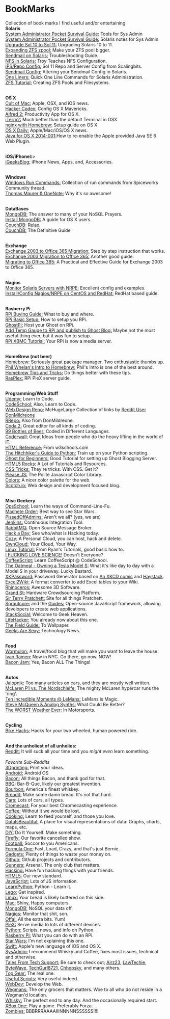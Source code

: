 BookMarks
=========

Collection of book marks I find useful and/or entertaining. 
<br><b>Solaris</b>
<br><a href="http://users.cis.fiu.edu/~tho01/psg/tool.html">System Administrator Pocket Survival Guide:</a> Tools for Sys Admin
<br><a href="http://users.cis.fiu.edu/~tho01/psg/sol.html">System Administrator Pocket Survival Guide:</a> Solaris notes for Sys Admin
<br><a href="http://rainbow.chard.org/2012/01/16/upgrading-solaris-10-to-solaris-11-things-you-should-know/">Upgrade Sol 10 to Sol 11:</a> Upgrading Solaris 10 to 11. 
<br><a href="http://jsosic.wordpress.com/2013/01/01/expanding-zfs-zpool-raid/">Expanding ZFS zpool:</a> Make your ZFS pool bigger. 
<br><a href="http://thegeekdiary.com/the-ultimate-solaris-sendmail-troubleshooting-guide/">Sendmail on Solaris:</a> Troubleshooting Guide.
<br><a href="http://troysunix.blogspot.com/2011/02/configuring-nfs-in-solaris.html">NFS in Solaris:</a> Troy Teaches NFS Configuration.
<br><a href="http://www.scalingbits.com/solaris/ips/configuration">IPS/Repo Config:</a> Sol 11 Repo and Server Config from Scalingbits.
<br><a href="http://docs.oracle.com/cd/E23824_01/html/821-1454/mailadmin-43.html">Sendmail Config:</a> Altering your Sendmail Config in Solaris.
<br><a href="http://muctable.org/?page_id=116">One Liners:</a> Quick One Line Commands for Solaris Administration.
<br><a href="http://thegeekdiary.com/zfs-tutorials-creating-zfs-pools-and-file-systems/">ZFS Tutorial:</a> Creating ZFS Pools and Filesystems. 


<br><b>OS X</b>
<br><a href="http://www.cultofmac.com/">Cult of Mac:</a> Apple, OSX, and iOS news.
<br><a href="http://hackercodex.com/guide/mac-osx-mavericks-10.9-configuration/">Hacker Codex:</a> Config OS X Mavericks.
<br><a href="http://www.alfredapp.com/">Alfred 2:</a> Productivity App for OS X.
<br><a href="http://iterm2.com/index.html">iTerm2:</a> Much better than the default Terminal in OSX
<br><a href="http://paulherron.com/blog/simple_nginx_setup_with_homebrew/">nginx with Homebrew:</a> Setup guide on OS X
<br><a href="http://osxdaily.com/">OS X Daily:</a> Apple/Mac/iOS/OS X news.
<br><a href="http://support.apple.com/kb/HT5559?viewlocale=en_US&locale=en_US">Java for OS X 2014-001:</a>How to re-enable the Apple provided Java SE 6 Web Plugin.


<br><b>iOS/iPhone</b>b>
<br><a href="http://www.igeeksblog.com">iGeeksBlog:</a> iPhone News, Apps, and, Accessories. 


<br><b>Windows</b>
<br><a href="http://community.spiceworks.com/how_to/show/88456-windows-run-commands#comments">Windows Run Commands:</a> Collection of run commands from Spiceworks Community thread. 
<br><a href="http://www.thomasmaurer.ch/2014/02/this-is-why-onenote-is-awesome/">Thomas Maurer & OneNote:</a> Why it's so awesome!


<br><b>DataBases</b>
<br><a href="http://www.mongodb.org/">MongoDB:</a> The answer to many of your NoSQL Prayers. 
<br><a href="http://docs.mongodb.org/manual/tutorial/install-mongodb-on-os-x/">Install MongoDB:</a> A guide for OS X users. 
<br><a href="http://couchdb.apache.org">CouchDB:</a> Relax. 
<br><a href="http://guide.couchdb.org/editions/1/en/index.html">CouchDB:</a> The Definitive Guide


<br><b>Exchange</b>
<br><a href="http://blogs.technet.com/b/canitpro/archive/2013/05/31/step-by-step-migration-of-exchange-2003-server-to-office-365.aspx">Exchange 2003 to Office 365 Migration:</a> Step by step instruction that works. 
<br><a href="http://office365support.ca/exchange-2003-cutover-migration-to-the-new-office-365/">Exchange 2003 Migration to Office 365:</a> Another good guide. 
<br><a href="https://www.simple-talk.com/sysadmin/exchange/migrate-to-office-365/">Migrating to Office 365:</a> A Practical and Effective Guide for Exchange 2003 to Office 365. 


<br><b>Nagios</b>
<br><a href="http://linuxdrops.com/how-to-monitor-remote-solaris-server-using-nagios-nrpe/">Monitor Solaris Servers with NRPE:</a> Excellent config and examples. 
<br><a href="http://sharadchhetri.com/2013/03/02/how-to-install-and-configure-nagios-nrpe-in-centos-and-red-hat/">Install/Config Nagios/NRPE on CentOS and RedHat:</a> RedHat based guide. 


<br><b>Rasberry Pi</b>
<br><a href="http://elinux.org/RPi_Buying_Guide"> RPi Buying Guide:</a> What to buy and where. 
<br><a href="http://elinux.org/RPi_Hardware_Basic_Setup#Typical_Hardware_You_Will_Need"> RPi Basic Setup:</a> How to setup you RPi.
<br><a href="http://ghostpi.org/">GhostPi:</a> Host your Ghost on RPi.
<br><a href="http://kimondo.co.uk/plotting-cpu-temperature-ghost/">Add Temp Gauge to RPi and publish to Ghost Blog:</a> Maybe not the most useful thing ever, but it was fun to setup. 
<br><a href="http://mymediaexperience.com/raspberry-pi-xbmc-with-raspbmc/">RPi XBMC Tutorial:</a> Your RPi is now a media server. 


<br><b>HomeBrew (not beer)</b>
<br><a href="http://brew.sh">Homebrew:</a> Seriously great package manager. Two enthusiastic thumbs up. 
<br><a href="http://www.bigfastblog.com/homebrew-intro-to-the-mac-os-x-package-installer">Phil Whelan's Intro to Homebrew:</a> Phil's Intro is one of the best around. 
<br><a href="https://github.com/Homebrew/homebrew/wiki/Tips-N%27-Tricks">Homebrew Tips and Tricks:</a> Do things better with these tips. 
<br><a href="http://www.rasplex.com/">RasPlex:</a> RPi PleX server guide. 


<br><b>Programming/Web Stuff</b>
<br><a href="https://www.udemy.com/">Udemy:</a> Learn to Code.
<br><a href="https://www.codeschool.com">CodeSchool:</a> Also, Learn to Code.
<br><a href="http://www.webdesignrepo.com/">Web Design Repo:</a> McHugeLarge Collection of links by <a href="http://www.reddit.com/user/DonMildreone">Reddit User DonMildreone</a>
<br><a href="http://www.rrrepo.co/">RRepo:</a> Also from DonMildreone.
<br><a href="https://panic.com/coda/">Coda 2:</a> Great editor for all kinds of coding.
<br><a href="http://www.99-bottles-of-beer.net">99 Bottles of Beer:</a> Coded in Different Languages.
<br><a href="https://coderwall.com/welcome">Coderwall:</a> Great Ideas from people who do the heavy lifting in the world of IT. 
<br><a href="http://www.w3schools.com/tags/default.asp">HTML Reference:</a> From w3schools.com
<br><a href="http://docs.python-guide.org/en/latest/">The Hitchhiker's Guide to Python:</a> Train up on your Python scripting. 
<br><a href="http://ghostforbeginners.com/">Ghost for Beginners:</a> Good Tutorial for setting up Ghost Blogging Server.
<br><a href="http://www.html5rocks.com/en/">HTML5 Rocks:</a> A Lot of Tutorials and Resources. 
<br><a href="http://css-tricks.com/">CSS Tricks:</a> They're tricks. With CSS. Get it?
<br><a href="http://www.checkman.io/please/">Please.JS:</a> The Polite Javascript Color Library.
<br><a href="http://clrs.cc/">Colors:</a> A nicer color palette for the web.
<br><a href="http://scotch.io/">Scotch.io:</a> Web design and development focused blog.


<br><b>Misc Geekery</b>
<br><a href="http://www.opsschool.org/en/latest/">OpsSchool:</a> Learn the ways of Command-Line-Fu.
<br><a href="http://static.nomachetejuggling.com/machete_order.html">Machete Order:</a> Best way to see Star Wars.
<br><a href="http://pissedoffadmins.com">PissedOffAdmins:</a> Aren't we all? (yes, we are)
<br><a href="http://jenkins-ci.org">Jenkins:</a> Continuous Integration Tool. 
<br><a href="http://www.rabbitmq.com/">RabbitMQ:</a> Open Source Message Broker.
<br><a href="http://hackaday.com/">Hack a Day:</a> See who/what is Hacking today. 
<br><a href="http://cozy.io">Cozy:</a> A Personal Cloud, you can host, hack and delete.
<br><a href="http://owncloud.org">OwnCloud:</a> Your Cloud, Your Way.
<br><a href="http://ryanstutorials.net/linuxtutorial/">Linux Tutorial:</a> From Ryan's Tutorials, good basic how to. 
<br><a href="http://www.iflscience.com/">I FUCKING LOVE SCIENCE!</a> Doesn't Everyone?
<br><a href="http://coffeescript.codeschool.com/?utm_source=github&utm_medium=coffeescript_option&utm_campaign=trygit">CoffeeScript:</a> Learn CoffeeScript @ CodeSchool.
<br><a href="http://theoatmeal.com/comics/tesla_model_s">The Oatmeal - Owning a Tesla Model S:</a> What it's like day to day with a Model S in your driveway. Lucky Bastard. 
<br><a href="https://www.xkpasswd.net/c/index.cgi">XKPassword:</a> Password Generator based on <a href="http://xkcd.com/936/">An XKCD comic</a> and <a href="https://www.grc.com/haystack.htm">Haystack</a>.
<br><a href="http://excel2wiki.net">Excel2Wiki:</a> A format converter to add Excel tables to your Wiki.
<br><a href="http://www.rhino3d.com">Rhinoceros:</a> Awesome 3D Software.
<br><a href="https://grandst.com/">Grand St:</a> Hardware Crowdsourcing Platform.
<br><a href="http://www.terrypratchettbooks.com">Sir Terry Pratchett:</a> Site for all things Pratchett.
<br><a href="http://sproutcore.com">Sproutcore:</a> and the <a href="http://guides.sproutcore.com">Guides:</a> Open-source JavaScript framework, allowing developers to create web applications.
<br><a href="http://www.html5rocks.com/en/">StackSocial:</a> Welcome to Geek Heaven.
<br><a href="http://lifehacker.com">LifeHacker:</a> You already now about this one.
<br><a href="http://fieldguide.gizmodo.com/where-to-find-beautiful-wallpapers-for-all-your-devices-1642026249/+ericlimer">The Field Guide:</a> To Wallpaper. 
<br><a href="http://www.geeksaresexy.net">Geeks Are Sexy:</a> Technology News. 


<br><b>Food</b>
<br><a href="http://www.wormulon.net">Wormulon:</a> A travel/food blog that will make you want to leave the house.
<br><a href="http://www.ivanramen.com/">Ivan Ramen:</a> Now in NYC. Go there, go now. NOW!
<br><a href="http://www.spoonforkbacon.com/2011/09/boozy-bacon-jam/">Bacon Jam:</a> Yes, Bacon ALL The Things!


<br><b>Autos</b>
<br><a href="http://jalopnik.com/">Jalopnik:</a> Too many articles on cars, and they are mostly well written. 
<br><a href="https://www.youtube.com/watch?v=E9IWiTpWeiM">McLaren P1 vs. The Nordschleife:</a> The mighty McLaren hypercar runs the 'ring'. 
<br><a href="http://jalopnik.com/the-ten-most-incredible-le-mans-moments-caught-on-video-527387890">Ten Incredible Moments @ LeMans:</a> LeMans is Magic.
<br><a href="http://gizmodo.com/steve-mcqueen-and-analog-synths-make-a-music-video-i-ca-1642551560/+Kyosuke">Steve McQueen & Analog Synths:</a> What Could Be Better?
<br><a href="http://jalopnik.com/the-worst-weather-to-ever-hit-motor-racing-1642860055">The WORST Weather Ever:</a> In Motorsports. 


<br><b>Cycling</b>
<br><a href="http://www.bikehacks.com/bikehacks/">Bike Hacks:</a> Hacks for your two wheeled, human powered ride. 


<br><b>And the unholiest of all unholies:</b>
<br><a href="http://www.reddit.com/">Reddit:</a> It will suck all your time and you <i>might even</i> learn something. 
<br><br><i>Favorite Sub-Reddits</i>
<br><a href="http://www.reddit.com/r/3Dprinting/">3Dprinting:</a> Print your ideas. 
<br><a href="http://www.reddit.com/r/Android">Android:</a> Android OS
<br><a href="http://www.reddit.com/r/Bacon">Bacon:</a> All things Bacon, and thank god for that. 
<br><a href="http://www.reddit.com/r/BBQ">BBQ:</a> Bar-B-Que, likely our greatest invention. 
<br><a href="http://www.reddit.com/r/bourbon">Bourbon:</a> America's finest whiskey. 
<br><a href="http://www.reddit.com/r/Breadit">Breadit:</a> Make some damn bread. It's not that hard. 
<br><a href="http://www.reddit.com/r/cars">Cars:</a> Lots of cars, all types. 
<br><a href="http://www.reddit.com/r/Chromecast">Cromecast:</a> For your best Chromecasting experience. 
<br><a href="http://www.reddit.com/r/Coffee">Coffee:</a> Without it we would be lost. 
<br><a href="http://www.reddit.com/r/Cooking">Cooking:</a> Learn to feed yourself, and those you love. 
<br><a href="http://www.reddit.com/r/dataisbeatiful">DataIsBeautiful:</a> A place for visual representations of data: Graphs, charts, maps, etc.
<br><a href="http://www.reddit.com/r/DIY">DIY:</a> Do It Yourself. Make something. 
<br><a href="http://www.reddit.com/r/firefly">Firefly:</a> Our favorite cancelled show. 
<br><a href="http://www.reddit.com/r/football">Football:</a> Soccor to you Americans. 
<br><a href="http://www.reddit.com/r/formula1">Formula One:</a> Fast, Load, Crazy, and that's just Bernie. 
<br><a href="http://www.reddit.com/r/gadgets">Gadgets:</a> Plenty of things to waste your money on. 
<br><a href="http://www.reddit.com/r/github">Github:</a> Github projects and contributors.
<br><a href="http://www.reddit.com/r/Gunners">Gunners:</a> Arsenal. The only club that matters. 
<br><a href="http://www.reddit.com/r/hacking">Hacking:</a> Have fun hacking things with your friends.
<br><a href="http://www.reddit.com/r/html5">HTML5:</a> Our new standard. 
<br><a href="http://www.reddit.com/r/javascript">JavaScript:</a> Lots of JS information. 
<br><a href="http://www.reddit.com/r/learnpython">LearnPython:</a> Python - Learn it. 
<br><a href="http://www.reddit.com/r/lego">Lego:</a> Get inspired. 
<br><a href="http://www.reddit.com/r/linux">Linux:</a> Your bread is likely buttered on this side.
<br><a href="http://www.reddit.com/r/mac">Mac:</a> Shiny, Happy computers. 
<br><a href="http://www.reddit.com/r/mongodb">MongoDB:</a> NoSQL your data off. 
<br><a href="http://www.reddit.com/r/nagios">Nagios:</a> Monitor that shit, son. 
<br><a href="http://www.reddit.com/r/Offal">Offal:</a> All the extra bits. Yum!
<br><a href="http://www.reddit.com/r/PleX">PleX:</a> Serve media to lots of different devices. 
<br><a href="http://www.reddit.com/r/Python">Python:</a> Scripts, news, and info on Python. 
<br><a href="http://www.reddit.com/r/raspberry_pi">Rasberry Pi:</a> What you can do with an RPi. 
<br><a href="http://www.reddit.com/r/StarWars">Star Wars:</a> I'm not explaining this one. 
<br><a href="http://www.reddit.com/r/swift">Swift:</a> Apple's new language of iOS and OS X. 
<br><a href="http://www.reddit.com/r/sysadmin">SysAdmin:</a> I recommend Whisky and Coffee, fixes most issues, technical and otherwise. 
<br><a href="http://www.reddit.com/r/talesfromtechsupport">Tales From Tech Support:</a> Be sure to check out; <a href="http://my.reddit.com/search?q=reddit%3Atalesfromtechsupport+author%3Aairz23&restrict_sr=off&sort=new&t=all">Airz23,</a> <a href="http://www.reddit.com/r/talesfromtechsupport/search?q=lawtechie&sort=new&restrict_sr=on&t=all">LawTechie,</a> <a href="http://www.reddit.com/r/talesfromtechsupport/search?q=bytewave&sort=new&restrict_sr=on&t=all">ByteWave,</a> <a href="http://www.reddit.com/r/talesfromtechsupport/search?q=techgurl8721&sort=new&restrict_sr=on&t=all">TechGurl8721,</a> <a href="http://www.reddit.com/r/talesfromtechsupport/search?q=chhopsky&sort=new&restrict_sr=on&t=all">Chhopsky,</a> and many others. 
<br><a href="http://www.reddit.com/r/TopGear">Top Gear:</a> The real one. 
<br><a href="http://www.reddit.com/r/usefulscripts">Useful Scripts:</a> Very useful indeed. 
<br><a href="http://www.reddit.com/r/webdev">WebDev:</a> Develop the Web. 
<br><a href="http://www.reddit.com/r/wegmans">Wegmans:</a> The only grocers that matters. Woe to all who do not reside in a Wegman'd location. 
<br><a href="http://www.reddit.com/r/whisky">Whisky:</a> The perfect end to any day. And the occasionally required start. 
<br><a href="http://www.reddit.com/r/xboxone">XBox One:</a> Play a game. Preferably Forza. 
<br><a href="http://www.reddit.com/r/zombies">Zombies:</a> BBBRRRAAAAIIINNNNNSSSSSS!!!!
<br>

